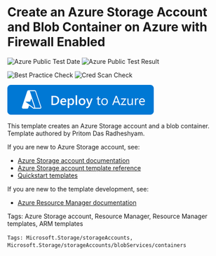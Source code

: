 # Create an Azure Storage Account and Blob Container on Azure with Firewall Enabled
![Azure Public Test Date](https://azurequickstartsservice.blob.core.windows.net/badges/quickstarts/microsoft.storage/storage-blob-container/PublicLastTestDate.svg)
![Azure Public Test Result](https://azurequickstartsservice.blob.core.windows.net/badges/quickstarts/microsoft.storage/storage-blob-container/PublicDeployment.svg)

![Best Practice Check](https://azurequickstartsservice.blob.core.windows.net/badges/quickstarts/microsoft.storage/storage-blob-container/BestPracticeResult.svg)
![Cred Scan Check](https://azurequickstartsservice.blob.core.windows.net/badges/quickstarts/microsoft.storage/storage-blob-container/CredScanResult.svg)


[![Deploy To Azure](https://raw.githubusercontent.com/Azure/azure-quickstart-templates/master/1-CONTRIBUTION-GUIDE/images/deploytoazure.svg?sanitize=true)](https://portal.azure.com/#create/Microsoft.Template/uri/https%3A%2F%2Fraw.githubusercontent.com%2FPritomDas%2FStorage-Account-ARM-Template%2Fd3008c20475fbe52ae6e69894caebe6a11270577%2Fazuredeploy.json)


This template creates an Azure Storage account and a blob container. Template authored by Pritom Das Radheshyam.

If you are new to Azure Storage account, see:

- [Azure Storage account documentation](http://azure.microsoft.com/documentation/articles/storage-create-storage-account/)
- [Azure Storage account template reference](https://docs.microsoft.com/azure/templates/microsoft.storage/allversions)
- [Quickstart templates](https://azure.microsoft.com/resources/templates/?resourceType=Microsoft.Storage&pageNumber=1&sort=Popular)

If you are new to the template development, see:

- [Azure Resource Manager documentation](https://docs.microsoft.com/azure/azure-resource-manager/)

Tags: Azure Storage account, Resource Manager, Resource Manager templates, ARM templates

`Tags: Microsoft.Storage/storageAccounts, Microsoft.Storage/storageAccounts/blobServices/containers`

